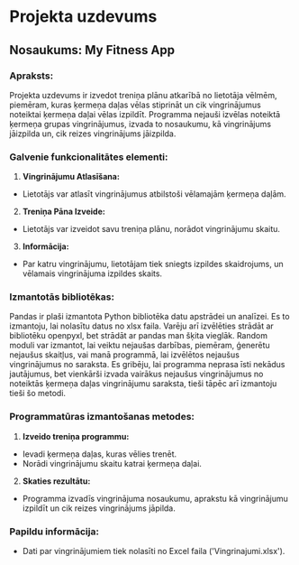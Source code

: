 # Projekta uzdevums

## **Nosaukums:** My Fitness App

### **Apraksts:**
Projekta uzdevums ir izvedot treniņa plānu atkarībā no lietotāja vēlmēm, piemēram, kuras ķermeņa daļas vēlas stiprināt un cik vingrinājumus noteiktai ķermeņa daļai vēlas izpildīt. Programma nejauši izvēlas noteiktā ķermeņa grupas vingrinājumus, izvada to nosaukumu, kā vingrinājums jāizpilda un, cik reizes vingrinājums jāizpilda.

### Galvenie funkcionalitātes elementi:
1. **Vingrinājumu Atlasīšana:**
- Lietotājs var atlasīt vingrinājumus atbilstoši vēlamajām ķermeņa daļām.
2. **Treniņa Pāna Izveide:** 
- Lietotājs var izveidot savu treniņa plānu, norādot vingrinājumu skaitu.
3. **Informācija:**
 - Par katru vingrinājumu, lietotājam tiek sniegts izpildes skaidrojums, un vēlamais vingrinājuma izpildes skaits.

### Izmantotās bibliotēkas:

Pandas ir plaši izmantota Python bibliotēka datu apstrādei un analīzei. Es to izmantoju, lai nolasītu datus no xlsx faila. Varēju arī izvēlēties strādāt ar bibliotēku openpyxl, bet strādāt ar pandas man šķita vieglāk.
Random moduli var izmantot, lai veiktu nejaušas darbības, piemēram, ģenerētu nejaušus skaitļus, vai manā programmā, lai izvēlētos nejaušus vingrinājumus no saraksta. Es gribēju, lai programma neprasa īsti nekādus jautājumus, bet vienkārši izvada vairākus nejaušus vingrinājumus no noteiktās ķermeņa daļas vingrinājumu saraksta, tieši tāpēc arī izmantoju tieši šo metodi.

### Programmatūras izmantošanas metodes:

1. **Izveido treniņa programmu:**
- Ievadi ķermeņa daļas, kuras vēlies trenēt.
- Norādi vingrinājumu skaitu katrai ķermeņa daļai.
2. **Skaties rezultātu:**
- Programma izvadīs vingrinājuma nosaukumu, aprakstu kā vingrinājumu izpildīt un cik reizes vingrinājums jāpilda.

### Papildu informācija:
- Dati par vingrinājumiem tiek nolasīti no Excel faila ('Vingrinajumi.xlsx').